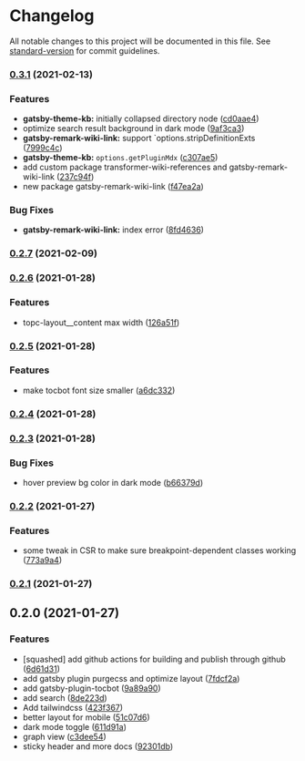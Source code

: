 # Changelog

All notable changes to this project will be documented in this file. See [standard-version](https://github.com/conventional-changelog/standard-version) for commit guidelines.

### [0.3.1](https://github.com/hikerpig/gatsby-project-kb/compare/v0.2.7...v0.3.1) (2021-02-13)


### Features

* **gatsby-theme-kb:** initially collapsed directory node ([cd0aae4](https://github.com/hikerpig/gatsby-project-kb/commit/cd0aae468c7c7755da813615c7a24c81431f53cb))
* optimize search result background in dark mode ([9af3ca3](https://github.com/hikerpig/gatsby-project-kb/commit/9af3ca3aa725f25f83303a17c922db8802c007e6))
* **gatsby-remark-wiki-link:** support `options.stripDefinitionExts ([7999c4c](https://github.com/hikerpig/gatsby-project-kb/commit/7999c4ce2ed89e313a9bd922c4582c3b0e457fdf))
* **gatsby-theme-kb:** `options.getPluginMdx` ([c307ae5](https://github.com/hikerpig/gatsby-project-kb/commit/c307ae530806797cac3974a1bcea480e931d730d))
* add custom package transformer-wiki-references and gatsby-remark-wiki-link ([237c94f](https://github.com/hikerpig/gatsby-project-kb/commit/237c94f06b79f14124fbcebca10979bacf758de5))
* new package gatsby-remark-wiki-link ([f47ea2a](https://github.com/hikerpig/gatsby-project-kb/commit/f47ea2acdd9fecf1d758df610a8e2e7726fcbf07))


### Bug Fixes

* **gatsby-remark-wiki-link:** index error ([8fd4636](https://github.com/hikerpig/gatsby-project-kb/commit/8fd4636654fc9406389c61ba52d602009a3cb700))

### [0.2.7](https://github.com/hikerpig/gatsby-project-kb/compare/v0.2.6...v0.2.7) (2021-02-09)

### [0.2.6](https://github.com/hikerpig/gatsby-project-kb/compare/v0.2.5...v0.2.6) (2021-01-28)


### Features

* topc-layout__content max width ([126a51f](https://github.com/hikerpig/gatsby-project-kb/commit/126a51f184c32711f96a89f7edfdb74a348713a2))

### [0.2.5](https://github.com/hikerpig/gatsby-project-kb/compare/v0.2.4...v0.2.5) (2021-01-28)


### Features

* make tocbot font size smaller ([a6dc332](https://github.com/hikerpig/gatsby-project-kb/commit/a6dc332425832a519849e6aeea1a075659ec8578))

### [0.2.4](https://github.com/hikerpig/gatsby-project-kb/compare/v0.2.3...v0.2.4) (2021-01-28)

### [0.2.3](https://github.com/hikerpig/gatsby-project-kb/compare/v0.2.2...v0.2.3) (2021-01-28)


### Bug Fixes

* hover preview bg color in dark mode ([b66379d](https://github.com/hikerpig/gatsby-project-kb/commit/b66379d763927265e8247f9d6c4738e5f840be14))

### [0.2.2](https://github.com/hikerpig/gatsby-project-kb/compare/v0.2.1...v0.2.2) (2021-01-27)


### Features

* some tweak in CSR to make sure breakpoint-dependent classes working ([773a9a4](https://github.com/hikerpig/gatsby-project-kb/commit/773a9a41b16146294bdb09079d670962ad9c9927))

### [0.2.1](https://github.com/hikerpig/gatsby-project-kb/compare/v0.2.0...v0.2.1) (2021-01-27)

## 0.2.0 (2021-01-27)


### Features

* [squashed] add github actions for building and publish through github ([6d61d31](https://github.com/hikerpig/gatsby-project-kb/commit/6d61d31acaf3173786c900c9cd48bdce5bd99b72))
* add gatsby plugin purgecss and optimize layout ([7fdcf2a](https://github.com/hikerpig/gatsby-project-kb/commit/7fdcf2af0556182b715480bdb76758523762be9d))
* add gatsby-plugin-tocbot ([9a89a90](https://github.com/hikerpig/gatsby-project-kb/commit/9a89a9027d59bd7d21b1bdcfad69ad58fb5707b6))
* add search ([8de223d](https://github.com/hikerpig/gatsby-project-kb/commit/8de223d8076542085d7fb5f53963771d310f7e9b))
* Add tailwindcss ([423f367](https://github.com/hikerpig/gatsby-project-kb/commit/423f36737667b27b14768673d7aa65d0b12bbaac))
* better layout for mobile ([51c07d6](https://github.com/hikerpig/gatsby-project-kb/commit/51c07d6df662a259a7c19a08e47dd74524448145))
* dark mode toggle ([611d91a](https://github.com/hikerpig/gatsby-project-kb/commit/611d91ac4b8364d1a45410cef820037accd4db17))
* graph view ([c3dee54](https://github.com/hikerpig/gatsby-project-kb/commit/c3dee547b258cadffeecb28e96724fe7aa21415e))
* sticky header and more docs ([92301db](https://github.com/hikerpig/gatsby-project-kb/commit/92301dbb064129d172782533cf74bff00788cb3f))
